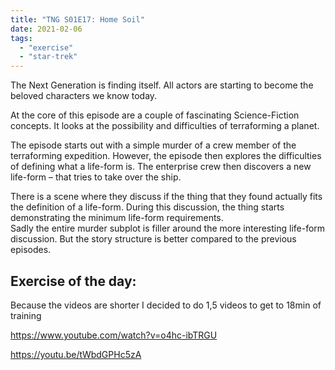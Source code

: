 ```yaml
---
title: "TNG S01E17: Home Soil"
date: 2021-02-06
tags:
  - "exercise"
  - "star-trek"
---
```


The Next Generation is finding itself. All actors are starting to become the beloved characters we know today.

At the core of this episode are a couple of fascinating Science-Fiction concepts. It looks at the possibility and difficulties of terraforming a planet.

The episode starts out with a simple murder of a crew member of the terraforming expedition. However, the episode then explores the difficulties of defining what a life-form is. The enterprise crew then discovers a new life-form – that tries to take over the ship.

There is a scene where they discuss if the thing that they found actually fits the definition of a life-form. During this discussion, the thing starts demonstrating the minimum life-form requirements.  
Sadly the entire murder subplot is filler around the more interesting life-form discussion. But the story structure is better compared to the previous episodes.

## Exercise of the day:

Because the videos are shorter I decided to do 1,5 videos to get to 18min of training

https://www.youtube.com/watch?v=o4hc-ibTRGU

https://youtu.be/tWbdGPHc5zA
